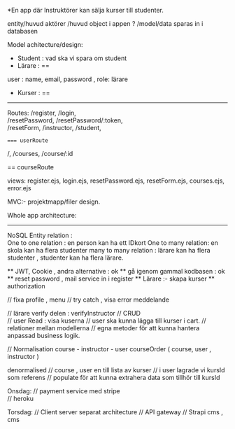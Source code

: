 *En app där Instruktörer kan sälja kurser till studenter.

entity/huvud aktörer /huvud object i appen ? /model/data sparas in i databasen

Model  achitecture/design: 
  - Student   : vad ska vi spara om student 
  - Lärare    :  ==

  user :   name, email, password , role: lärare

  - Kurser    : ==

----- 

Routes: 
 /register, 
 /login,  
 /resetPassword, 
 /resetPassword/:token,  
 /resetForm, 
 /instructor, 
 /student,
 
    === userRoute

 /, 
 /courses,
 /course/:id

 == courseRoute

 views: 
  register.ejs, 
  login.ejs, 
  resetPassword.ejs,
  resetForm.ejs, 
  courses.ejs, 
  error.ejs

 
MVC:- projektmapp/filer design. 

Whole app architecture: 

-----
NoSQL
  Entity relation :  
  One to one relation :  en person kan ha ett IDkort
  One to many relation: en skola kan ha flera studenter
  many to many relation : lärare kan ha flera studenter , studenter kan ha flera lärare.


** JWT, Cookie , andra alternative : ok 
** gå igenom gammal kodbasen : ok 
** reset password , mail service in i register 
** Lärare :-  skapa kurser 
** authorization 

// fixa profile , menu
// try catch , visa error meddelande


// lärare verify delen : verifyInstructor
// CRUD  
// user Read : visa kuserna 
// user ska kunna lägga till kurser i cart. 
// relationer mellan modellerna 
// egna metoder för att kunna hantera anpassad business logik. 


// Normalisation 
course - instructor - user      courseOrder ( course, user , instructor )


denormalised 
// course , user     en till lista av kurser 
// i user lagrade vi kursId som referens 
// populate för att kunna extrahera data som tillhör till kursId


Onsdag: 
// payment service med stripe   
// heroku   

Torsdag:
// Client server separat architecture 
// API gateway 
// Strapi cms  , cms   